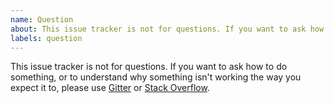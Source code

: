 ```yaml
---
name: Question
about: This issue tracker is not for questions. If you want to ask how to do something, or to understand why something isn't working the way you expect it to, please use https://gitter.im/openzipkin/zipkin
labels: question
---
```


This issue tracker is not for questions. If you want to ask how to do something, or to understand why something isn't working the way you expect it to, please use [Gitter](https://gitter.im/openzipkin/zipkin) or [Stack Overflow](https://stackoverflow.com/questions/tagged/zipkin).


